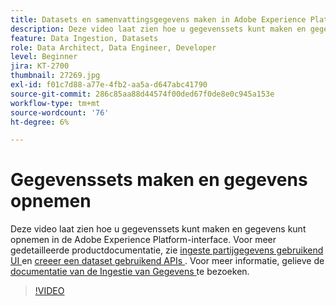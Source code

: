 ```yaml
---
title: Datasets en samenvattingsgegevens maken in Adobe Experience Platform
description: Deze video laat zien hoe u gegevenssets kunt maken en gegevens kunt opnemen in de Adobe Experience Platform-interface.
feature: Data Ingestion, Datasets
role: Data Architect, Data Engineer, Developer
level: Beginner
jira: KT-2700
thumbnail: 27269.jpg
exl-id: f01c7d88-a77e-4fb2-aa5a-d647abc41790
source-git-commit: 286c85aa88d44574f00ded67f0de8e0c945a153e
workflow-type: tm+mt
source-wordcount: '76'
ht-degree: 6%

---
```


# Gegevenssets maken en gegevens opnemen

Deze video laat zien hoe u gegevenssets kunt maken en gegevens kunt opnemen in de Adobe Experience Platform-interface. Voor meer gedetailleerde productdocumentatie, zie [ ingeste partijgegevens gebruikend UI ](https://experienceleague.adobe.com/docs/experience-platform/ingestion/tutorials/ingest-batch-data.html) en [ creeer een dataset gebruikend APIs ](https://experienceleague.adobe.com/docs/experience-platform/catalog/datasets/create.html). Voor meer informatie, gelieve de [ documentatie van de Ingestie van Gegevens ](https://experienceleague.adobe.com/docs/experience-platform/ingestion/home.html) te bezoeken.

>[!VIDEO](https://video.tv.adobe.com/v/27269?learn=on&enablevpops)

